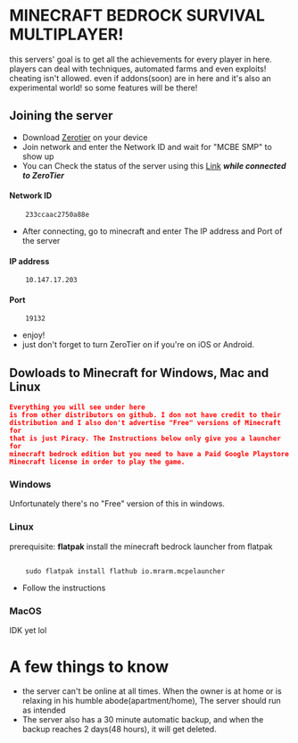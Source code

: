 # MINECRAFT BEDROCK SURVIVAL MULTIPLAYER!
this servers' goal is to get all the achievements for every player in here.
players can deal with techniques, automated farms and even exploits! cheating isn't allowed.
even if addons(soon) are in here and it's also an experimental world! so some features will be there!

## Joining the server
* Download [Zerotier](https://www.zerotier.com) on your device
* Join network and enter the Network ID and wait for "MCBE SMP" to show up
* You can Check the status of the server using this [Link](http://10.147.17.203:5500/status/index.html) ***while connected to ZeroTier***

#### Network ID
        233ccaac2750a88e
* After connecting, go to minecraft and enter The IP address and Port of the server
#### IP address
        10.147.17.203
#### Port
        19132
* enjoy!
* just don't forget to turn ZeroTier on if you're on iOS or Android.

## Dowloads to Minecraft for Windows, Mac and Linux
<code style="color : red">**Everything you will see under here is from other distributors on github. I don not have credit to their distribution and I also don't advertise "Free" versions of Minecraft for that is just Piracy. The Instructions below only give you a launcher for minecraft bedrock edition but you need to have a Paid Google Playstore Minecraft license in order to play the game.**</code>

### Windows
Unfortunately there's no "Free" version of this in windows.

### Linux
prerequisite: **flatpak**
install the minecraft bedrock launcher from flatpak
##
        sudo flatpak install flathub io.mrarm.mcpelauncher
* Follow the instructions

### MacOS
IDK yet lol


# A few things to know
* the server can't be online at all times. When the owner is at home or is relaxing in his humble abode(apartment/home), The server should run as intended
* The server also has a 30 minute automatic backup, and when the backup reaches 2 days(48 hours), it will get deleted.
